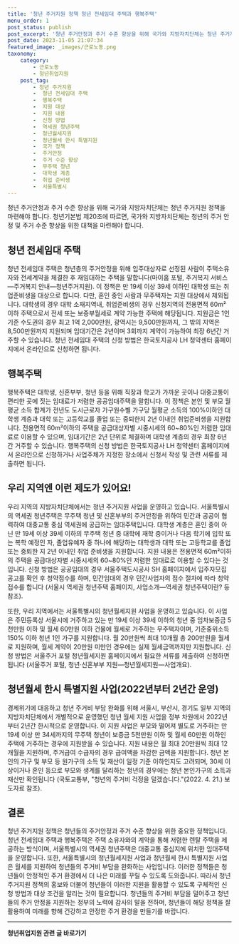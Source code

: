 ```yaml
---
title: '청년 주거지원 정책 청년 전세임대 주택과 행복주택'
menu_order: 1
post_status: publish
post_excerpt: '청년 주거안정과 주거 수준 향상을 위해 국가와 지방자치단체는 청년 주거지원 정책을 마련해야 합니다. 청년기본법 제20조에 따르면, 국가와 지방자치단체는 청년의 주거 안정 및 주거 수준 향상을 위한 대책을 마련해야 합니다.'
post_date: 2023-11-05 21:07:34
featured_image: _images/근로노동.png
taxonomy:
    category:
        - 근로노동
        - 청년취업지원
    post_tag:
        - 청년 주거지원
        -  청년 전세임대 주택
        -  행복주택
        -  지원 대상
        -  지원 내용
        -  신청 방법
        -  역세권 청년주택
        -  청년월세지원
        -  청년월세 한시 특별지원
        -  국가 정책
        -  주거안정
        -  주거 수준 향상
        -  무주택 청년
        -  대학생 계층
        -  취업 준비생
        -  서울특별시
---
```



청년 주거안정과 주거 수준 향상을 위해 국가와 지방자치단체는 청년 주거지원 정책을 마련해야 합니다. 청년기본법 제20조에 따르면, 국가와 지방자치단체는 청년의 주거 안정 및 주거 수준 향상을 위한 대책을 마련해야 합니다.

## 청년 전세임대 주택

청년 전세임대 주택은 청년층의 주거안정을 위해 입주대상자로 선정된 사람이 주택소유자와 전세계약을 체결한 후 재임대하는 주택을 말합니다(마이홈 포털, 주거복지 서비스―주거복지 안내―청년주거지원). 이 정책은 만 19세 이상 39세 이하인 대학생 또는 취업준비생을 대상으로 합니다. 다만, 혼인 중인 사람과 무주택자는 지원 대상에서 제외됩니다. 대학생의 경우 대학 소재지역내, 취업준비생의 경우 신청지역의 전용면적 60m²이하 주택으로서 전세 또는 보증부월세로 계약 가능한 주택에 해당됩니다. 지원금은 1인 기준 수도권의 경우 최고 1억 2,000만원, 광역시는 9,500만원까지, 그 밖의 지역은 8,500만원까지 지원되며 임대기간은 2년이며 3회까지 계약이 가능하여 최장 6년간 거주할 수 있습니다. 청년 전세임대 주택의 신청 방법은 한국토지공사 LH 청약센터 홈페이지에서 온라인으로 신청하면 됩니다.

## 행복주택

행복주택은 대학생, 신혼부부, 청년 등을 위해 직장과 학교가 가까운 곳이나 대중교통이 편리한 곳에 짓는 임대료가 저렴한 공공임대주택을 말합니다. 이 정책은 본인 및 부모 월평균 소득 합계가 전년도 도시근로자 가구원수별 가구당 월평균 소득의 100%이하인 대학생 계층과 대학 또는 고등학교를 졸업 또는 중퇴한지 2년 이내인 취업준비생을 지원합니다. 전용면적 60m²이하의 주택을 공급대상자별 시중시세의 60~80%인 저렴한 임대료로 이용할 수 있으며, 임대기간은 2년 단위로 체결하며 대학생 계층의 경우 최장 6년간 거주할 수 있습니다. 행복주택의 신청 방법은 한국토지공사 LH 청약센터 홈페이지에서 온라인으로 신청하거나 사업주체가 지정한 장소에서 신청서 작성 및 관련 서류를 제출하면 됩니다.

## 우리 지역엔 이런 제도가 있어요!

우리 지역의 지방자치단체에서는 청년 주거지원 사업을 운영하고 있습니다. 서울특별시의 역세권 청년주택은 무주택 청년 및 신혼부부의 주거안정을 위하여 민간과 공공이 협력하여 대중교통 중심 역세권에 공급하는 임대주택입니다. 대학생 계층은 혼인 중이 아닌 만 19세 이상 39세 이하의 무주택 청년 중 대학에 재학 중이거나 다음 학기에 입학 또는 복학 예정인 자, 졸업유예자 중 하나에 해당하는 대학생과 대학 또는 고등학교를 졸업 또는 중퇴한 지 2년 이내인 취업 준비생을 지원합니다. 지원 내용은 전용면적 60m²이하의 주택을 공급대상자별 시중시세의 60~80%인 저렴한 임대료로 이용할 수 있다는 것입니다. 신청 방법은 공공임대의 경우 서울주택도시공사 SH 홈페이지에서 입주자모집 공고를 확인 후 청약접수를 하며, 민간임대의 경우 민간사업자의 접수 절차에 따라 청약 접수를 합니다 (서울시 역세권 청년주택 홈페이지, 사업소개―역세권 청년주택이란? 등 참조).

또한, 우리 지역에서는 서울특별시의 청년월세지원 사업을 운영하고 있습니다. 이 사업은 주민등록상 서울시에 거주하고 있는 만 19세 이상 39세 이하의 청년 중 임차보증금 5천만원 이하 및 월세 60만원 이하 건물에 월세로 거주하는 무주택자이며, 기준중위소득 150% 이하 청년 1인 가구를 지원합니다. 월 20만원씩 최대 10개월 총 200만원을 월세로 지원하며, 월세 계약이 20만원 미만인 경우에는 실제 월세금액까지만 지원합니다. 신청 방법은 서울주거 포털 청년월세지원 홈페이지에서 필요한 서류를 제출하여 신청하면 됩니다 (서울주거 포털, 청년·신혼부부 지원―청년월세지원―사업개요).

## 청년월세 한시 특별지원 사업(2022년부터 2년간 운영)

경제위기에 대응하고 청년 주거비 부담 완화를 위해 서울시, 부산시, 경기도 일부 지역의 지방자치단체에서 개별적으로 운영했던 청년 월세 지원 사업을 정부 차원에서 2022년부터 2년간 한시적으로 운영합니다. 이 지원 사업은 부모와 떨어져 별도로 거주하는 만 19세 이상 만 34세까지의 무주택 청년이 보증금 5천만원 이하 및 월세 60만원 이하인 주택에 거주하는 경우에 지원받을 수 있습니다. 지원 내용은 월 최대 20만원씩 최대 12개월을 지원하며, 주거급여 수급자의 경우 급여액을 차감한 금액을 지원합니다. 청년 본인의 가구 및 부모 등 원가구의 소득 및 재산이 일정 기준 이하인지도 고려되며, 30세 이상이거나 혼인 등으로 부모와 생계를 달리하는 청년의 경우에는 청년 본인가구의 소득과 재산만 확인됩니다 (국토교통부, "청년의 주거비 걱정을 덜겠습니다."(2022. 4. 21.) 보도자료 참조).

## 결론

청년 주거지원 정책은 청년들의 주거안정과 주거 수준 향상을 위한 중요한 정책입니다. 청년 전세임대 주택과 행복주택은 주택 소유자와의 계약을 통해 저렴한 렌탈 주택을 제공하는 방식이며, 서울특별시의 역세권 청년주택은 대중교통 중심지에 위치한 임대주택을 운영합니다. 또한, 서울특별시의 청년월세지원 사업과 청년월세 한시 특별지원 사업은 월세를 지원하여 청년들의 주거비 부담을 완화하는 사업입니다. 이러한 정책들은 청년들이 안정적인 주거 환경에서 더 나은 미래를 꾸릴 수 있도록 도와줍니다. 따라서 청년 주거지원 정책의 홍보와 더불어 청년들이 이러한 지원을 활용할 수 있도록 구체적인 신청 방법과 대상 조건을 알리는 것이 필요합니다. 청년들의 주거비 부담을 덜어주고 청년들의 주거 안정을 지원하는 정부의 노력에 감사의 말을 전하며, 청년들이 해당 정책을 잘 활용하여 미래를 향해 건강하고 안정한 주거 환경을 만들기를 바랍니다.
<!-- wp:separator -->
<hr class="wp-block-separator has-alpha-channel-opacity"/>
<!-- /wp:separator -->

<!-- wp:group {"backgroundColor":"base","layout":{"type":"constrained"}} -->
<div class="wp-block-group has-base-background-color has-background"><!-- wp:paragraph {"align":"center","fontSize":"medium"} -->
<p class="has-text-align-center has-large-font-size"><strong>청년취업지원 관련 글 바로가기</strong></p>
<!-- /wp:paragraph -->


<!-- wp:latest-posts
{"categories":[{"id":12739,"count":19,"description":"","link":"https://uknowlaw.com/category/%ec%b2%ad%eb%85%84%ec%b7%a8%ec%97%85%ec%a7%80%ec%9b%90/","name":"청년취업지원","slug":"청년취업지원","taxonomy":"category","parent":0,"meta":[],"_links":{"self":[{"href":"https://uknowlaw.com/wp-json/wp/v2/categories/12739"}],"collection":[{"href":"https://uknowlaw.com/wp-json/wp/v2/categories"}],"about":[{"href":"https://uknowlaw.com/wp-json/wp/v2/taxonomies/category"}],"wp:post_type":[{"href":"https://uknowlaw.com/wp-json/wp/v2/posts?categories=12739"}],"curies":[{"name":"wp","href":"https://api.w.org/{rel}","templated":true}]}}],"postsToShow":100,"excerptLength":28,"postLayout":"grid","columns":2,"featuredImageAlign":"left","featuredImageSizeSlug":"large","fontSize":"small"} /--></div>
<!-- /wp:group -->